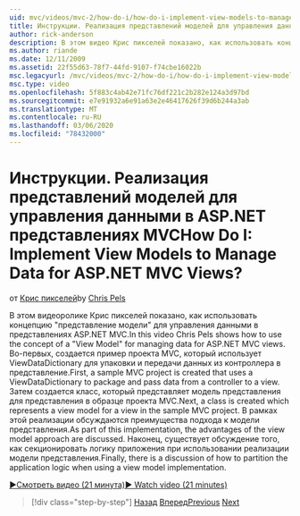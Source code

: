 ```yaml
---
uid: mvc/videos/mvc-2/how-do-i/how-do-i-implement-view-models-to-manage-data-for-aspnet-mvc-views
title: Инструкции. Реализация представлений моделей для управления данными в ASP.NET представлениях MVC | Документы Майкрософт
author: rick-anderson
description: В этом видео Крис пикселей показано, как использовать концепцию модели представления &quot;&quot; для управления данными в представлениях MVC ASP.NET. Во-первых, пример проекта MVC — уче...
ms.author: riande
ms.date: 12/11/2009
ms.assetid: 22f55d63-78f7-44fd-9107-f74cbe16022b
msc.legacyurl: /mvc/videos/mvc-2/how-do-i/how-do-i-implement-view-models-to-manage-data-for-aspnet-mvc-views
msc.type: video
ms.openlocfilehash: 5f883c4ab42e71fc76df221c2b282e124a3d97bd
ms.sourcegitcommit: e7e91932a6e91a63e2e46417626f39d6b244a3ab
ms.translationtype: MT
ms.contentlocale: ru-RU
ms.lasthandoff: 03/06/2020
ms.locfileid: "78432000"
---
```

# <a name="how-do-i-implement-view--models-to-manage-data-for-aspnet-mvc-views"></a><span data-ttu-id="f6cf2-105">Инструкции. Реализация представлений моделей для управления данными в ASP.NET представлениях MVC</span><span class="sxs-lookup"><span data-stu-id="f6cf2-105">How Do I: Implement View  Models to Manage Data for ASP.NET MVC Views?</span></span>

<span data-ttu-id="f6cf2-106">от [Крис пикселей](https://twitter.com/chrispels)</span><span class="sxs-lookup"><span data-stu-id="f6cf2-106">by [Chris Pels](https://twitter.com/chrispels)</span></span>

<span data-ttu-id="f6cf2-107">В этом видеоролике Крис пикселей показано, как использовать концепцию "представление модели" для управления данными в представлениях ASP.NET MVC.</span><span class="sxs-lookup"><span data-stu-id="f6cf2-107">In this video Chris Pels shows how to use the concept of a "View Model" for managing data for ASP.NET MVC views.</span></span> <span data-ttu-id="f6cf2-108">Во-первых, создается пример проекта MVC, который использует ViewDataDictionary для упаковки и передачи данных из контроллера в представление.</span><span class="sxs-lookup"><span data-stu-id="f6cf2-108">First, a sample MVC project is created that uses a ViewDataDictionary to package and pass data from a controller to a view.</span></span> <span data-ttu-id="f6cf2-109">Затем создается класс, который представляет модель представления для представления в образце проекта MVC.</span><span class="sxs-lookup"><span data-stu-id="f6cf2-109">Next, a class is created which represents a view model for a view in the sample MVC project.</span></span> <span data-ttu-id="f6cf2-110">В рамках этой реализации обсуждаются преимущества подхода к модели представления.</span><span class="sxs-lookup"><span data-stu-id="f6cf2-110">As part of this implementation, the advantages of the view model approach are discussed.</span></span> <span data-ttu-id="f6cf2-111">Наконец, существует обсуждение того, как секционировать логику приложения при использовании реализации модели представления.</span><span class="sxs-lookup"><span data-stu-id="f6cf2-111">Finally, there is a discussion of how to partition the application logic when using a view model implementation.</span></span>

[<span data-ttu-id="f6cf2-112">&#9654;Смотреть видео (21 минута)</span><span class="sxs-lookup"><span data-stu-id="f6cf2-112">&#9654; Watch video (21 minutes)</span></span>](https://channel9.msdn.com/Blogs/ASP-NET-Site-Videos/how-do-i-implement-view-models-to-manage-data-for-aspnet-mvc-views)

> [!div class="step-by-step"]
> <span data-ttu-id="f6cf2-113">[Назад](how-do-i-work-with-data-in-aspnet-mvc-partial-views.md)
> [Вперед](how-do-i-create-a-custom-html-helper-for-an-mvc-application.md)</span><span class="sxs-lookup"><span data-stu-id="f6cf2-113">[Previous](how-do-i-work-with-data-in-aspnet-mvc-partial-views.md)
[Next](how-do-i-create-a-custom-html-helper-for-an-mvc-application.md)</span></span>
